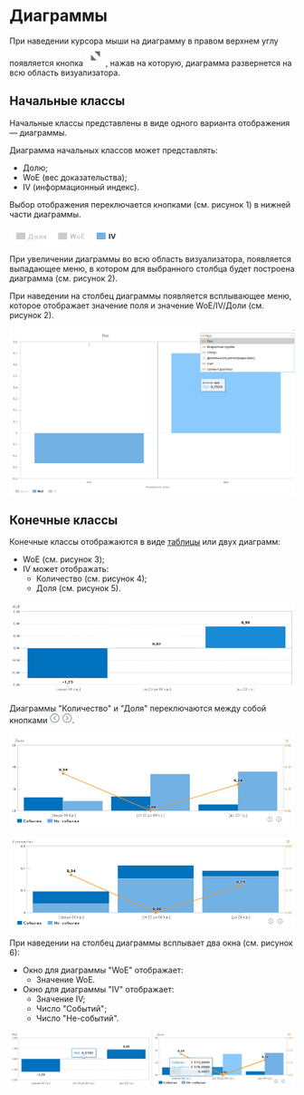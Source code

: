 # Диаграммы

При наведении курсора мыши на диаграмму в правом верхнем углу появляется кнопка ![](./chart-buttons-18.svg), нажав на которую, диаграмма развернется на всю область визуализатора.

## Начальные классы

Начальные классы представлены в виде одного варианта отображения — диаграммы.

Диаграмма начальных классов может представлять:

* Долю;
* WoE (вес доказательства);
* IV (информационный индекс).

Выбор отображения переключается кнопками (см. рисунок 1) в нижней части диаграммы.

![Вариант отображения диаграммы.](./charts-1.png)

При увеличении диаграммы во всю область визуализатора, появляется выпадающее меню, в котором для выбранного столбца будет построена диаграмма (см. рисунок 2).

При наведении на столбец диаграммы появляется всплывающее меню, которое отображает значение поля и значение WoE/IV/Доли (см. рисунок 2).

![Диаграмма начальных классов.](./charts-2.png)

## Конечные классы

Конечные классы отображаются в виде [таблицы](./table.md) или двух диаграмм:

* WoE (см. рисунок 3);
* IV может отображать:
  * Количество (см. рисунок 4);
  * Доля (см. рисунок 5).

![Диаграмма "WoE".](./charts-3.png)

Диаграммы "Количество" и "Доля" переключаются между собой кнопками ![](./chart-buttons-19.png) ![](./chart-buttons-20.png).

![Диаграмма "Доля".](./charts-4.png)

![Диаграмма "Количество".](./charts-5.png)

При наведении на столбец диаграммы всплывает два окна (см. рисунок 6):

* Окно для диаграммы "WoE" отображает:
  * Значение WoE.
* Окно для диаграммы "IV" отображает:
  * Значение IV;
  * Число "Событий";
  * Число "Не-событий".

![Диаграммы "WoE" и "IV".](./charts-6.png)